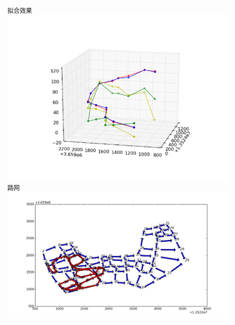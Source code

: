 拟合效果
![Alt Text](https://github.com/lovewin99/pyspace/blob/master/matchview.png)
路网
![Alt Text](https://github.com/lovewin99/pyspace/blob/master/pathview.png)
